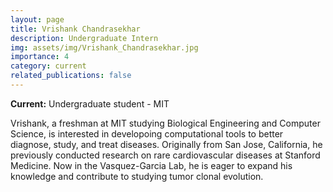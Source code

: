 ```yaml
---
layout: page
title: Vrishank Chandrasekhar
description: Undergraduate Intern
img: assets/img/Vrishank_Chandrasekhar.jpg
importance: 4
category: current
related_publications: false
---
```


**Current:** Undergraduate student - MIT

Vrishank, a freshman at MIT studying Biological Engineering and Computer Science, is interested in developoing computational tools to better diagnose, study, and treat diseases. Originally from San Jose, California, he previously conducted research on rare cardiovascular diseases at Stanford Medicine. Now in the Vasquez-Garcia Lab, he is eager to expand his knowledge and contribute to studying tumor clonal evolution.
